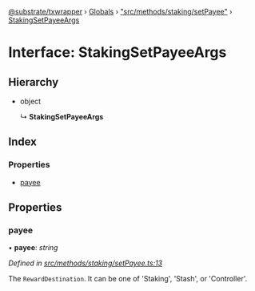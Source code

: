 [@substrate/txwrapper](../README.md) › [Globals](../globals.md) › ["src/methods/staking/setPayee"](../modules/_src_methods_staking_setpayee_.md) › [StakingSetPayeeArgs](_src_methods_staking_setpayee_.stakingsetpayeeargs.md)

# Interface: StakingSetPayeeArgs

## Hierarchy

* object

  ↳ **StakingSetPayeeArgs**

## Index

### Properties

* [payee](_src_methods_staking_setpayee_.stakingsetpayeeargs.md#payee)

## Properties

###  payee

• **payee**: *string*

*Defined in [src/methods/staking/setPayee.ts:13](https://github.com/paritytech/txwrapper/blob/e82a68c/src/methods/staking/setPayee.ts#L13)*

The `RewardDestination`. It can be one of 'Staking', 'Stash', or 'Controller'.
